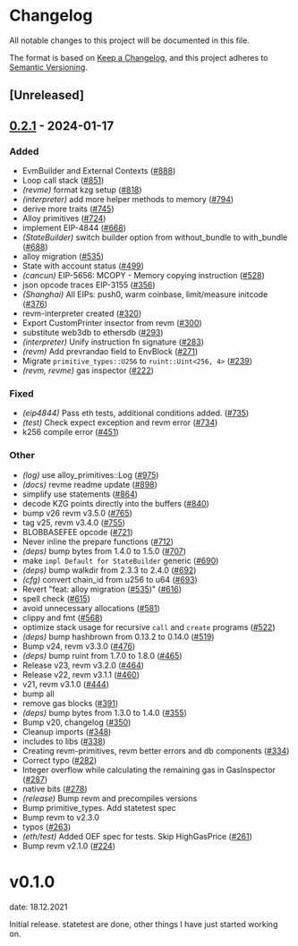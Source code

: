 # Changelog
All notable changes to this project will be documented in this file.

The format is based on [Keep a Changelog](https://keepachangelog.com/en/1.0.0/),
and this project adheres to [Semantic Versioning](https://semver.org/spec/v2.0.0.html).

## [Unreleased]

## [0.2.1](https://github.com/piatoss3612/revm/compare/revme-v0.2.0...revme-v0.2.1) - 2024-01-17

### Added
- EvmBuilder and External Contexts ([#888](https://github.com/piatoss3612/revm/pull/888))
- Loop call stack ([#851](https://github.com/piatoss3612/revm/pull/851))
- *(revme)* format kzg setup ([#818](https://github.com/piatoss3612/revm/pull/818))
- *(interpreter)* add more helper methods to memory ([#794](https://github.com/piatoss3612/revm/pull/794))
- derive more traits ([#745](https://github.com/piatoss3612/revm/pull/745))
- Alloy primitives ([#724](https://github.com/piatoss3612/revm/pull/724))
- implement EIP-4844 ([#668](https://github.com/piatoss3612/revm/pull/668))
- *(StateBuilder)* switch builder option from without_bundle to with_bundle ([#688](https://github.com/piatoss3612/revm/pull/688))
- alloy migration ([#535](https://github.com/piatoss3612/revm/pull/535))
- State with account status ([#499](https://github.com/piatoss3612/revm/pull/499))
- *(cancun)* EIP-5656: MCOPY - Memory copying instruction ([#528](https://github.com/piatoss3612/revm/pull/528))
- json opcode traces EIP-3155 ([#356](https://github.com/piatoss3612/revm/pull/356))
- *(Shanghai)* All EIPs: push0, warm coinbase, limit/measure initcode ([#376](https://github.com/piatoss3612/revm/pull/376))
- revm-interpreter created ([#320](https://github.com/piatoss3612/revm/pull/320))
- Export CustomPrinter insector from revm ([#300](https://github.com/piatoss3612/revm/pull/300))
- substitute web3db to ethersdb ([#293](https://github.com/piatoss3612/revm/pull/293))
- *(interpreter)* Unify instruction fn signature ([#283](https://github.com/piatoss3612/revm/pull/283))
- *(revm)* Add prevrandao field to EnvBlock ([#271](https://github.com/piatoss3612/revm/pull/271))
- Migrate `primitive_types::U256` to `ruint::Uint<256, 4>` ([#239](https://github.com/piatoss3612/revm/pull/239))
- *(revm, revme)* gas inspector ([#222](https://github.com/piatoss3612/revm/pull/222))

### Fixed
- *(eip4844)* Pass eth tests, additional conditions added. ([#735](https://github.com/piatoss3612/revm/pull/735))
- *(test)* Check expect exception and revm error ([#734](https://github.com/piatoss3612/revm/pull/734))
- k256 compile error ([#451](https://github.com/piatoss3612/revm/pull/451))

### Other
- *(log)* use alloy_primitives::Log ([#975](https://github.com/piatoss3612/revm/pull/975))
- *(docs)* revme readme update ([#898](https://github.com/piatoss3612/revm/pull/898))
- simplify use statements ([#864](https://github.com/piatoss3612/revm/pull/864))
- decode KZG points directly into the buffers ([#840](https://github.com/piatoss3612/revm/pull/840))
- bump v26 revm v3.5.0 ([#765](https://github.com/piatoss3612/revm/pull/765))
- tag v25, revm v3.4.0 ([#755](https://github.com/piatoss3612/revm/pull/755))
- BLOBBASEFEE opcode ([#721](https://github.com/piatoss3612/revm/pull/721))
- Never inline the prepare functions ([#712](https://github.com/piatoss3612/revm/pull/712))
- *(deps)* bump bytes from 1.4.0 to 1.5.0 ([#707](https://github.com/piatoss3612/revm/pull/707))
- make `impl Default for StateBuilder` generic ([#690](https://github.com/piatoss3612/revm/pull/690))
- *(deps)* bump walkdir from 2.3.3 to 2.4.0 ([#692](https://github.com/piatoss3612/revm/pull/692))
- *(cfg)* convert chain_id from u256 to u64 ([#693](https://github.com/piatoss3612/revm/pull/693))
- Revert "feat: alloy migration ([#535](https://github.com/piatoss3612/revm/pull/535))" ([#616](https://github.com/piatoss3612/revm/pull/616))
- spell check ([#615](https://github.com/piatoss3612/revm/pull/615))
- avoid unnecessary allocations ([#581](https://github.com/piatoss3612/revm/pull/581))
- clippy and fmt ([#568](https://github.com/piatoss3612/revm/pull/568))
- optimize stack usage for recursive `call` and `create` programs ([#522](https://github.com/piatoss3612/revm/pull/522))
- *(deps)* bump hashbrown from 0.13.2 to 0.14.0 ([#519](https://github.com/piatoss3612/revm/pull/519))
- Bump v24, revm v3.3.0 ([#476](https://github.com/piatoss3612/revm/pull/476))
- *(deps)* bump ruint from 1.7.0 to 1.8.0 ([#465](https://github.com/piatoss3612/revm/pull/465))
- Release v23, revm v3.2.0 ([#464](https://github.com/piatoss3612/revm/pull/464))
- Release v22, revm v3.1.1 ([#460](https://github.com/piatoss3612/revm/pull/460))
- v21, revm v3.1.0 ([#444](https://github.com/piatoss3612/revm/pull/444))
- bump all
- remove gas blocks ([#391](https://github.com/piatoss3612/revm/pull/391))
- *(deps)* bump bytes from 1.3.0 to 1.4.0 ([#355](https://github.com/piatoss3612/revm/pull/355))
- Bump v20, changelog ([#350](https://github.com/piatoss3612/revm/pull/350))
- Cleanup imports ([#348](https://github.com/piatoss3612/revm/pull/348))
- includes to libs ([#338](https://github.com/piatoss3612/revm/pull/338))
- Creating revm-primitives, revm better errors and db components  ([#334](https://github.com/piatoss3612/revm/pull/334))
- Correct typo ([#282](https://github.com/piatoss3612/revm/pull/282))
- Integer overflow while calculating the remaining gas in GasInspector ([#287](https://github.com/piatoss3612/revm/pull/287))
- native bits ([#278](https://github.com/piatoss3612/revm/pull/278))
- *(release)* Bump revm and precompiles versions
- Bump primitive_types. Add statetest spec
- Bump revm to v2.3.0
- typos ([#263](https://github.com/piatoss3612/revm/pull/263))
- *(eth/test)* Added OEF spec for tests. Skip HighGasPrice ([#261](https://github.com/piatoss3612/revm/pull/261))
- Bump revm v2.1.0 ([#224](https://github.com/piatoss3612/revm/pull/224))
# v0.1.0
date: 18.12.2021

Initial release. statetest are done, other things I have just started working on.